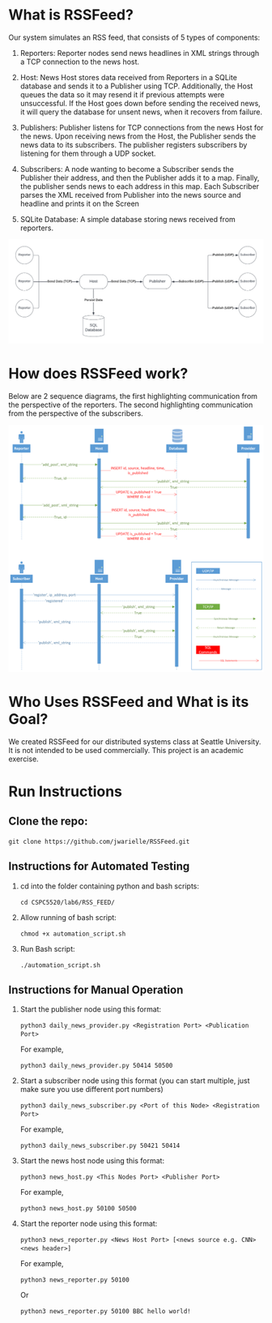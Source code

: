# What is RSSFeed?
Our system simulates an RSS feed, that consists of 5 types of components: 

1) Reporters: Reporter nodes send news headlines in XML strings through a TCP connection to the news host.  

2) Host: News Host stores data received from Reporters in a SQLite database and sends it to a Publisher using TCP. Additionally, the Host queues the data so it may resend it if previous attempts were unsuccessful. If the Host goes down before sending the received news, it will query the database for unsent news, when it recovers from failure. 

3) Publishers: Publisher listens for TCP connections from the news Host for the news. Upon receiving news from the Host, the Publisher sends the news data to its subscribers. The publisher registers subscribers by listening for them through a UDP socket.  

4) Subscribers: A node wanting to become a Subscriber sends the Publisher their address, and then the Publisher adds it to a map. Finally, the publisher sends news to each address in this map. Each Subscriber parses the XML received from Publisher into the news source and headline and prints it on the Screen 

5) SQLite Database: A simple database storing news received from reporters. 

![](images/RSSFeed.png)
# How does RSSFeed work?
Below are 2 sequence diagrams, the first highlighting communication from the perspective of the reporters. The second highlighting communication from the perspective of the subscribers. 

![](images/lab6_RSSFeed_Sequence_Diagram.png)

# Who Uses RSSFeed and What is its Goal?
We created RSSFeed for our distributed systems class at Seattle University. It is not intended to be used commercially.
This project is an academic exercise.

# Run Instructions

## Clone the repo:
    
`git clone https://github.com/jwarielle/RSSFeed.git`

## Instructions for Automated Testing 

1) cd into the folder containing python and bash scripts: 

    `cd CSPC5520/lab6/RSS_FEED/`


2) Allow running of bash script: 

    `chmod +x automation_script.sh` 


3) Run Bash script: 

    `./automation_script.sh`


## Instructions for Manual Operation

1) Start the publisher node using this format: 

    `python3 daily_news_provider.py <Registration Port> <Publication Port>`

    For example, 

    `python3 daily_news_provider.py 50414 50500`


2) Start a subscriber node using this format (you can start multiple, just make sure you use different port numbers) 

    `python3 daily_news_subscriber.py <Port of this Node> <Registration Port>`

    For example, 

    `python3 daily_news_subscriber.py 50421 50414` 
 

3) Start the news host node using this format: 

    `python3 news_host.py <This Nodes Port> <Publisher Port>` 

    For example, 

    `python3 news_host.py 50100 50500` 


4) Start the reporter node using this format: 

    `python3 news_reporter.py <News Host Port> [<news source e.g. CNN> <news header>]` 

    For example, 

    `python3 news_reporter.py 50100` 

    Or 

    `python3 news_reporter.py 50100 BBC hello world!` 



